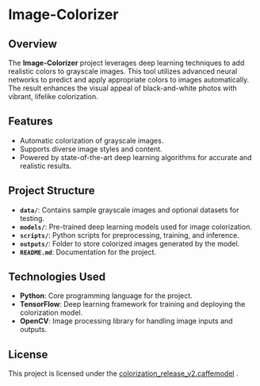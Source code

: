 # Image-Colorizer  

## Overview  
The **Image-Colorizer** project leverages deep learning techniques to add realistic colors to grayscale images. This tool utilizes advanced neural networks to predict and apply appropriate colors to images automatically. The result enhances the visual appeal of black-and-white photos with vibrant, lifelike colorization.  

## Features  
- Automatic colorization of grayscale images.  
- Supports diverse image styles and content.  
- Powered by state-of-the-art deep learning algorithms for accurate and realistic results.  

## Project Structure  
- **`data/`**: Contains sample grayscale images and optional datasets for testing.  
- **`models/`**: Pre-trained deep learning models used for image colorization.  
- **`scripts/`**: Python scripts for preprocessing, training, and inference.  
- **`outputs/`**: Folder to store colorized images generated by the model.  
- **`README.md`**: Documentation for the project.  

## Technologies Used  
- **Python**: Core programming language for the project.  
- **TensorFlow**: Deep learning framework for training and deploying the colorization model.  
- **OpenCV**: Image processing library for handling image inputs and outputs.  

## License  
This project is licensed under the [colorization_release_v2.caffemodel](https://storage.openvinotoolkit.org/repositories/datumaro/models/colorization/) 
.
